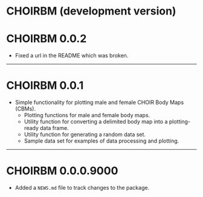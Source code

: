# CHOIRBM (development version)

# CHOIRBM 0.0.2

* Fixed a url in the README which was broken.

---

# CHOIRBM 0.0.1

* Simple functionality for plotting male and female CHOIR Body Maps (CBMs).
  - Plotting functions for male and female body maps.
  - Utility function for converting a delimited body map into a plotting-ready
    data frame.
  - Utility function for generating a random data set.
  - Sample data set for examples of data processing and plotting.

---

# CHOIRBM 0.0.0.9000

* Added a `NEWS.md` file to track changes to the package.
